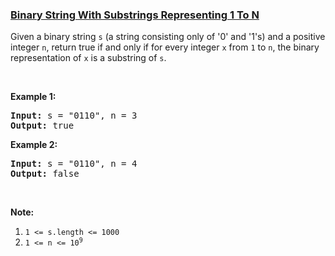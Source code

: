 ### [Binary String With Substrings Representing 1 To N](https://leetcode.com/problems/binary-string-with-substrings-representing-1-to-n)

<p>Given a binary string <code>s</code> (a string consisting only of &#39;0&#39; and &#39;1&#39;s) and a positive integer <code>n</code>, return true if and only if for every integer <code>x</code> from <code>1</code> to <code>n</code>, the binary representation of <code>x</code> is a substring of <code>s</code>.</p>

<p>&nbsp;</p>

<p><strong>Example 1:</strong></p>

<pre>
<strong>Input: </strong>s = <span id="example-input-1-1">&quot;0110&quot;</span>, n = <span id="example-input-1-2">3</span>
<strong>Output: </strong><span id="example-output-1">true</span>
</pre>

<p><strong>Example 2:</strong></p>

<pre>
<strong>Input: </strong>s = <span id="example-input-2-1">&quot;0110&quot;</span>, n = <span id="example-input-2-2">4</span>
<strong>Output: </strong><span id="example-output-2">false</span>
</pre>

<p>&nbsp;</p>

<p><strong>Note:</strong></p>

<ol>
	<li><code>1 &lt;= s.length &lt;= 1000</code></li>
	<li><code>1 &lt;= n &lt;= 10<sup>9</sup></code></li>
</ol>
